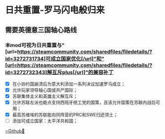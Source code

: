 # 日共重置-罗马闪电般归来
## 需要英德意三国轴心路线
### 本mod可视为日共重置与"[url=https://steamcommunity.com/sharedfiles/filedetails/?id=3272731734]可成立国家优化[/url]"和"[url=https://steamcommunity.com/sharedfiles/filedetails/?id=3272732343]解互斥plus[/url]"的兼容补丁

- [x] 在小协约国崩溃后为意大利添加一系列决议加速罗马成立；
- [x] 允许玩家领导轴心国或共产国际；
- [x] 苏联集体主义和英雄主义解互斥；
- [x] 允许苏联左派也能点支持西班牙统工党的国策，且该允许国策在苏联内战后可用；
- [x] 最高苏维埃的苏联能向同阵营的PRC和SWE归还领土；
- [ ] 添加可成立国家：太平洋共和国；

[⭐Github🌟](https://github.com/Diadormu/rj_plus)